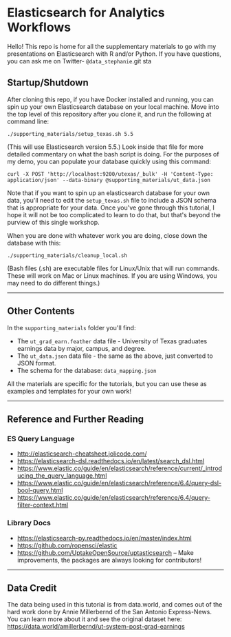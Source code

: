 # Elasticsearch for Analytics Workflows

Hello! This repo is home for all the supplementary materials to go with my presentations on Elasticsearch with R and/or Python. If you have questions, you can ask me on Twitter- `@data_stephanie`.git sta


## Startup/Shutdown
After cloning this repo, if you have Docker installed and running, you can spin up your own Elasticsearch database on your local machine. Move into the top level of this repository after you clone it, and run the following at command line:

```
./supporting_materials/setup_texas.sh 5.5
```

(This will use Elasticsearch version 5.5.) Look inside that file for more detailed commentary on what the bash script is doing.
For the purposes of my demo, you can populate your database quickly using this command:

```
curl -X POST 'http://localhost:9200/utexas/_bulk' -H 'Content-Type: application/json' --data-binary @supporting_materials/ut_data.json
```

Note that if you want to spin up an elasticsearch database for your own data, you'll need to edit the `setup_texas.sh` file to include a JSON schema that is appropriate for your data. Once you've gone through this tutorial, I hope it will not be too complicated to learn to do that, but that's beyond the purview of this single workshop.

When you are done with whatever work you are doing, close down the database with this:

```
./supporting_materials/cleanup_local.sh
```

(Bash files (.sh) are executable files for Linux/Unix that will run commands. These will work on Mac or Linux machines. If you are using Windows, you may need to do different things.)

***

## Other Contents
In the `supporting_materials` folder you'll find:

 * The `ut_grad_earn.feather` data file - University of Texas graduates earnings data by major, campus, and degree.  
 * The `ut_data.json` data file - the same as the above, just converted to JSON format.
 * The schema for the database: `data_mapping.json`  

All the materials are specific for the tutorials, but you can use these as examples and templates for your own work! 

***

## Reference and Further Reading

### ES Query Language  

* http://elasticsearch-cheatsheet.jolicode.com/  
* https://elasticsearch-dsl.readthedocs.io/en/latest/search_dsl.html  
* https://www.elastic.co/guide/en/elasticsearch/reference/current/_introducing_the_query_language.html  
* https://www.elastic.co/guide/en/elasticsearch/reference/6.4/query-dsl-bool-query.html  
* https://www.elastic.co/guide/en/elasticsearch/reference/6.4/query-filter-context.html  


### Library Docs

* https://elasticsearch-py.readthedocs.io/en/master/index.html  
* https://github.com/ropensci/elastic  
* https://github.com/UptakeOpenSource/uptasticsearch – Make improvements, the packages are always looking for contributors!  

***

## Data Credit
The data being used in this tutorial is from data.world, and comes out of the hard work done by Annie Millerbernd of the San Antonio Express-News. You can learn more about it and see the original dataset here: https://data.world/amillerbernd/ut-system-post-grad-earnings

